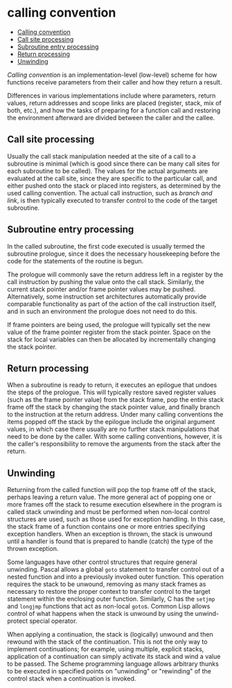 # calling convention

- [Calling convention](#calling-convention)
- [Call site processing](#call-site-processing)
- [Subroutine entry processing](#subroutine-entry-processing)
- [Return processing](#return-processing)
- [Unwinding](#unwinding)


*Calling convention* is an implementation-level (low-level) scheme for how functions receive parameters from their caller and how they return a result.

Differences in various implementations include where parameters, return values, return addresses and scope links are placed (register, stack, mix of both, etc.), and how the tasks of preparing for a function call and restoring the environment afterward are divided between the caller and the callee.

## Call site processing

Usually the call stack manipulation needed at the site of a call to a subroutine is minimal (which is good since there can be many call sites for each subroutine to be called). The values for the actual arguments are evaluated at the call site, since they are specific to the particular call, and either pushed onto the stack or placed into registers, as determined by the used calling convention. The actual call instruction, such as *branch and link*, is then typically executed to transfer control to the code of the target subroutine.

## Subroutine entry processing
In the called subroutine, the first code executed is usually termed the subroutine prologue, since it does the necessary housekeeping before the code for the statements of the routine is begun.

The prologue will commonly save the return address left in a register by the call instruction by pushing the value onto the call stack. Similarly, the current stack pointer and/or frame pointer values may be pushed. Alternatively, some instruction set architectures automatically provide comparable functionality as part of the action of the call instruction itself, and in such an environment the prologue does not need to do this.

If frame pointers are being used, the prologue will typically set the new value of the frame pointer register from the stack pointer. Space on the stack for local variables can then be allocated by incrementally changing the stack pointer.

## Return processing

When a subroutine is ready to return, it executes an epilogue that undoes the steps of the prologue. This will typically restore saved register values (such as the frame pointer value) from the stack frame, pop the entire stack frame off the stack by changing the stack pointer value, and finally branch to the instruction at the return address. Under many calling conventions the items popped off the stack by the epilogue include the original argument values, in which case there usually are no further stack manipulations that need to be done by the caller. With some calling conventions, however, it is the caller's responsibility to remove the arguments from the stack after the return.


## Unwinding

Returning from the called function will pop the top frame off of the stack, perhaps leaving a return value. The more general act of popping one or more frames off the stack to resume execution elsewhere in the program is called stack unwinding and must be performed when non-local control structures are used, such as those used for exception handling. In this case, the stack frame of a function contains one or more entries specifying exception handlers. When an exception is thrown, the stack is unwound until a handler is found that is prepared to handle (catch) the type of the thrown exception.

Some languages have other control structures that require general unwinding. Pascal allows a global `goto` statement to transfer control out of a nested function and into a previously invoked outer function. This operation requires the stack to be unwound, removing as many stack frames as necessary to restore the proper context to transfer control to the target statement within the enclosing outer function. Similarly, C has the `setjmp` and `longjmp` functions that act as non-local `goto`s. Common Lisp allows control of what happens when the stack is unwound by using the unwind-protect special operator.

When applying a continuation, the stack is (logically) unwound and then rewound with the stack of the continuation. This is not the only way to implement continuations; for example, using multiple, explicit stacks, application of a continuation can simply activate its stack and wind a value to be passed. The Scheme programming language allows arbitrary thunks to be executed in specified points on "unwinding" or "rewinding" of the control stack when a continuation is invoked.
